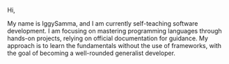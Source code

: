 Hi,

My name is IggySamma, and I am currently self-teaching software development. 
I am focusing on mastering programming languages through hands-on projects, relying on official documentation for guidance. 
My approach is to learn the fundamentals without the use of frameworks, with the goal of becoming a well-rounded generalist developer.
